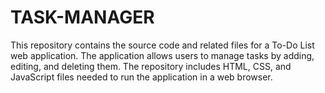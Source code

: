 # TASK-MANAGER
This repository contains the source code and related files for a To-Do List web application. The application allows users to manage tasks by adding, editing, and deleting them. The repository includes HTML, CSS, and JavaScript files needed to run the application in a web browser.
